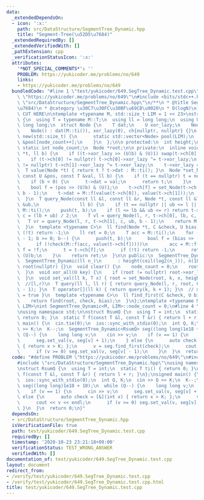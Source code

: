 ```yaml
---
data:
  _extendedDependsOn:
  - icon: ':x:'
    path: src/DataStructure/SegmentTree_Dynamic.hpp
    title: "Segment-Tree(\u52D5\u7684)"
  _extendedRequiredBy: []
  _extendedVerifiedWith: []
  _pathExtension: cpp
  _verificationStatusIcon: ':x:'
  attributes:
    '*NOT_SPECIAL_COMMENTS*': ''
    PROBLEM: https://yukicoder.me/problems/no/649
    links:
    - https://yukicoder.me/problems/no/649
  bundledCode: "#line 1 \"test/yukicoder/649.SegTree_Dynamic.test.cpp\"\n#define PROBLEM\
    \ \"https://yukicoder.me/problems/no/649\"\n#include <bits/stdc++.h>\n#line 3\
    \ \"src/DataStructure/SegmentTree_Dynamic.hpp\"\n/**\n * @title Segment-Tree(\u52D5\
    \u7684)\n * @category \u30C7\u30FC\u30BF\u69CB\u9020\n * O(logN)\n */\n\n// BEGIN\
    \ CUT HERE\n\ntemplate <typename M, std::size_t LIM = 1 << 23>\nstruct SegmentTree_Dynamic\
    \ {\n  using T = typename M::T;\n  using ll = long long;\n  using U = unsigned\
    \ long long;\n  struct Node {\n    T dat;\n    U xor_lazy;\n    Node *ch[2];\n\
    \    Node() : dat(M::ti()), xor_lazy(0), ch{nullptr, nullptr} {}\n    void *operator\
    \ new(std::size_t) {\n      static std::vector<Node> pool(LIM);\n      return\
    \ &pool[node_count++];\n    }\n  };\n\n protected:\n  int height;\n  ll n;\n \
    \ static int node_count;\n  Node *root;\n\n private:\n  inline void push(Node\
    \ *t, ll b) {\n    if ((t->xor_lazy >> (U)b) & (U)1) swap(t->ch[0], t->ch[1]);\n\
    \    if (t->ch[0] != nullptr) t->ch[0]->xor_lazy ^= t->xor_lazy;\n    if (t->ch[1]\
    \ != nullptr) t->ch[1]->xor_lazy ^= t->xor_lazy;\n    t->xor_lazy = 0;\n  }\n\
    \  T value(Node *t) { return t ? t->dat : M::ti(); }\n  Node *set_Node(Node *t,\
    \ const U &pos, const T &val, ll b) {\n    if (t == nullptr) t = new Node();\n\
    \    if (b < 0) {\n      t->dat = val;\n      return t;\n    }\n    push(t, b);\n\
    \    bool f = (pos >> (U)b) & (U)1;\n    t->ch[f] = set_Node(t->ch[f], pos, val,\
    \ b - 1);\n    t->dat = M::f(value(t->ch[0]), value(t->ch[1]));\n    return t;\n\
    \  }\n  T query_Node(const ll &l, const ll &r, Node *t, const ll &lb, const ll\
    \ &ub,\n               ll b) {\n    if (t == nullptr || ub <= l || r <= lb) return\
    \ M::ti();\n    push(t, b);\n    if (l <= lb && ub <= r) return t->dat;\n    ll\
    \ c = (lb + ub) / 2;\n    T vl = query_Node(l, r, t->ch[0], lb, c, b - 1);\n \
    \   T vr = query_Node(l, r, t->ch[1], c, ub, b - 1);\n    return M::f(vl, vr);\n\
    \  }\n  template <typename C>\n  ll find(Node *t, C &check, U bias) {\n    if\
    \ (!t) return -1;\n    ll ret = 0;\n    T acc = M::ti();\n    for (ll b = height\
    \ - 1; b >= 0; b--) {\n      push(t, b);\n      bool f = (bias >> (U)b) & (U)1;\n\
    \      if (!check(M::f(acc, value(t->ch[f]))))\n        acc = M::f(acc, value(t->ch[f])),\
    \ f = !f;\n      t = t->ch[f];\n      if (!t) return -1;\n      ret |= (U)f <<\
    \ (U)b;\n    }\n    return ret;\n  }\n\n public:\n  SegmentTree_Dynamic() {}\n\
    \  SegmentTree_Dynamic(ll n_)\n      : height(ceil(log2(n_))), n(1LL << height),\
    \ root(nullptr) {}\n  void clear() {\n    node_count = 0;\n    root = nullptr;\n\
    \  }\n  void xor_all(U key) {\n    if (root != nullptr) root->xor_lazy ^= key;\n\
    \  }\n  void set_val(ll k, T x) { root = set_Node(root, k, x, height - 1); }\n\
    \  //[l,r)\n  T query(ll l, ll r) { return query_Node(l, r, root, 0, n, height\
    \ - 1); }\n  T operator[](ll k) { return query(k, k + 1); }\n  // min { i : check(query(0,i+1))\
    \ = true }\n  template <typename C>\n  ll find_first(C &check, U bias = 0) {\n\
    \    return find(root, check, bias);\n  }\n};\ntemplate <typename M, std::size_t\
    \ LIM>\nint SegmentTree_Dynamic<M, LIM>::node_count = 0;\n#line 4 \"test/yukicoder/649.SegTree_Dynamic.test.cpp\"\
    \nusing namespace std;\n\nstruct RsumQ {\n  using T = int;\n  static T ti() {\
    \ return 0; }\n  static T f(const T &l, const T &r) { return l + r; }\n};\nsigned\
    \ main() {\n  cin.tie(0);\n  ios::sync_with_stdio(0);\n  int Q, K;\n  cin >> Q\
    \ >> K;\n  K--;\n  SegmentTree_Dynamic<RsumQ> seg((long long)1e18 + 10);\n  while\
    \ (Q--) {\n    long long v;\n    cin >> v;\n    if (v == 1) {\n      cin >> v;\n\
    \      seg.set_val(v, seg[v] + 1);\n    } else {\n      auto check = [&](int x)\
    \ { return x > K; };\n      v = seg.find_first(check);\n      cout << v << endl;\n\
    \      if (v >= 0) seg.set_val(v, seg[v] - 1);\n    }\n  }\n  return 0;\n}\n"
  code: "#define PROBLEM \"https://yukicoder.me/problems/no/649\"\n#include <bits/stdc++.h>\n\
    #include \"src/DataStructure/SegmentTree_Dynamic.hpp\"\nusing namespace std;\n\
    \nstruct RsumQ {\n  using T = int;\n  static T ti() { return 0; }\n  static T\
    \ f(const T &l, const T &r) { return l + r; }\n};\nsigned main() {\n  cin.tie(0);\n\
    \  ios::sync_with_stdio(0);\n  int Q, K;\n  cin >> Q >> K;\n  K--;\n  SegmentTree_Dynamic<RsumQ>\
    \ seg((long long)1e18 + 10);\n  while (Q--) {\n    long long v;\n    cin >> v;\n\
    \    if (v == 1) {\n      cin >> v;\n      seg.set_val(v, seg[v] + 1);\n    }\
    \ else {\n      auto check = [&](int x) { return x > K; };\n      v = seg.find_first(check);\n\
    \      cout << v << endl;\n      if (v >= 0) seg.set_val(v, seg[v] - 1);\n   \
    \ }\n  }\n  return 0;\n}"
  dependsOn:
  - src/DataStructure/SegmentTree_Dynamic.hpp
  isVerificationFile: true
  path: test/yukicoder/649.SegTree_Dynamic.test.cpp
  requiredBy: []
  timestamp: '2020-10-23 23:21:18+09:00'
  verificationStatus: TEST_WRONG_ANSWER
  verifiedWith: []
documentation_of: test/yukicoder/649.SegTree_Dynamic.test.cpp
layout: document
redirect_from:
- /verify/test/yukicoder/649.SegTree_Dynamic.test.cpp
- /verify/test/yukicoder/649.SegTree_Dynamic.test.cpp.html
title: test/yukicoder/649.SegTree_Dynamic.test.cpp
---
```

